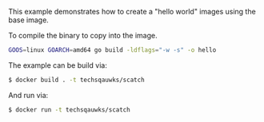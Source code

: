 This example demonstrates how to create a "hello world" images using the base image.

To compile the binary to copy into the image.

```sh
GOOS=linux GOARCH=amd64 go build -ldflags="-w -s" -o hello
```

The example can be build via:

```sh
$ docker build . -t techsqauwks/scatch
```

And run via:

```sh
$ docker run -t techsqauwks/scatch
```
